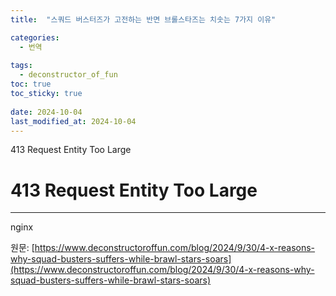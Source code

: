 ```yaml
---
title:  "스쿼드 버스터즈가 고전하는 반면 브롤스타즈는 치솟는 7가지 이유"

categories:
  - 번역
  
tags:
  - deconstructor_of_fun
toc: true
toc_sticky: true
 
date: 2024-10-04
last_modified_at: 2024-10-04
---
```

413 Request Entity Too Large

# 413 Request Entity Too Large

* * *

nginx

원문: [https://www.deconstructoroffun.com/blog/2024/9/30/4-x-reasons-why-squad-busters-suffers-while-brawl-stars-soars](https://www.deconstructoroffun.com/blog/2024/9/30/4-x-reasons-why-squad-busters-suffers-while-brawl-stars-soars)